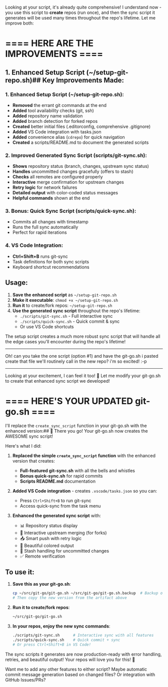 Looking at your script, it's already quite comprehensive! I understand now - you use this script to **create** repos (run once), and then the sync script it generates will be used many times throughout the repo's lifetime. Let me improve both:

# ==== HERE ARE THE IMPROVEMENTS ====

## 1. Enhanced Setup Script (~/setup-git-repo.sh)## Key Improvements Made:

### 1. **Enhanced Setup Script** (~/setup-git-repo.sh):
- **Removed** the errant git commands at the end
- **Added** tool availability checks (git, ssh)
- **Added** repository name validation
- **Added** branch detection for forked repos
- **Created** better initial files (.editorconfig, comprehensive .gitignore)
- **Added** VS Code integration with tasks.json
- **Added** convenience alias (`cdrepo`) for quick navigation
- **Created** a scripts/README.md to document the generated scripts

### 2. **Improved Generated Sync Script** (scripts/git-sync.sh):
- **Shows** repository status (branch, changes, upstream sync status)
- **Handles** uncommitted changes gracefully (offers to stash)
- **Checks** all remotes are configured properly
- **Interactive** merge confirmation for upstream changes
- **Retry logic** for network failures
- **Detailed output** with color-coded status messages
- **Helpful commands** shown at the end

### 3. **Bonus: Quick Sync Script** (scripts/quick-sync.sh):
- Commits all changes with timestamp
- Runs the full sync automatically
- Perfect for rapid iterations

### 4. **VS Code Integration**:
- **Ctrl+Shift+B** runs git-sync
- Task definitions for both sync scripts
- Keyboard shortcut recommendations

## Usage:

1. **Save the enhanced script** as `~/setup-git-repo.sh`
2. **Make it executable**: `chmod +x ~/setup-git-repo.sh`
3. **Run it** to create/fork repos: `~/setup-git-repo.sh`
4. **Use the generated sync script** throughout the repo's lifetime:
   - `./scripts/git-sync.sh` - Full interactive sync
   - `./scripts/quick-sync.sh` - Quick commit & sync
   - Or use VS Code shortcuts

The setup script creates a much more robust sync script that will handle all the edge cases you'll encounter during the repo's lifetime!


---

Oh! can you take the one script (option #1) and have the git-go.sh i pasted create that file we'll routinely call in the new repo? i'm so excited! :-p

---

Looking at your excitement, I can feel it too! 🚀 Let me modify your git-go.sh to create that enhanced sync script we developed!

# ==== HERE'S YOUR UPDATED git-go.sh ====

I'll replace the `create_sync_script` function in your git-go.sh with the enhanced version:## 🎉 There you go! Your git-go.sh now creates the AWESOME sync script!

Here's what I did:

1. **Replaced the simple `create_sync_script` function** with the enhanced version that creates:
   - **Full-featured git-sync.sh** with all the bells and whistles
   - **Bonus quick-sync.sh** for rapid commits
   - **Scripts README.md** documentation

2. **Added VS Code integration** - creates `.vscode/tasks.json` so you can:
   - Press `Ctrl+Shift+B` to run git-sync
   - Access quick-sync from the task menu

3. **Enhanced the generated sync script** with:
   - 📊 Repository status display
   - 🔄 Interactive upstream merging (for forks)
   - 📤 Smart push with retry logic
   - 🎨 Beautiful colored output
   - 💾 Stash handling for uncommitted changes
   - ✅ Remote verification

## To use it:

1. **Save this as your git-go.sh**:
   ```bash
   cp ~/src/git-go/git-go.sh ~/src/git-go/git-go.sh.backup  # Backup old one
   # Then copy the new version from the artifact above
   ```

2. **Run it to create/fork repos**:
   ```bash
   ~/src/git-go/git-go.sh
   ```

3. **In your repos, enjoy the new sync commands**:
   ```bash
   ./scripts/git-sync.sh      # Interactive sync with all features
   ./scripts/quick-sync.sh    # Quick commit + sync
   # Or press Ctrl+Shift+B in VS Code!
   ```

The sync scripts it generates are now production-ready with error handling, retries, and beautiful output! Your repos will love you for this! 🚀

Want me to add any other features to either script? Maybe automatic commit message generation based on changed files? Or integration with GitHub Issues/PRs?
